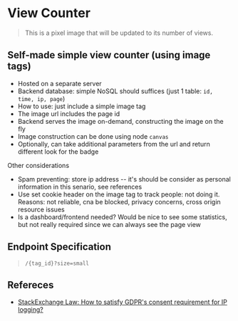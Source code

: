 # View Counter
> This is a pixel image that will be updated to its number of views.

## Self-made simple view counter (using image tags)

- Hosted on a separate server
- Backend database: simple NoSQL should suffices (just 1 table: `id, time, ip, page`)
- How to use: just include a simple image tag
- The image url includes the page id
- Backend serves the image on-demand, constructing the image on the fly
- Image construction can be done using node `canvas`
- Optionally, can take additional parameters from the url and return different look for the badge

Other considerations

- Spam preventing: store ip address -- it's should be consider as personal information in this senario, see references
- Use set cookie header on the image tag to track people: not doing it. Reasons: not reliable, cna be blocked, privacy concerns, cross origin resource issues
- Is a dashboard/frontend needed? Would be nice to see some statistics, but not really required since we can always see the page view

## Endpoint Specification

> `/{tag_id}?size=small`

## Refereces

- [StackExchange Law: How to satisfy GDPR's consent requirement for IP logging?](https://law.stackexchange.com/questions/28603)